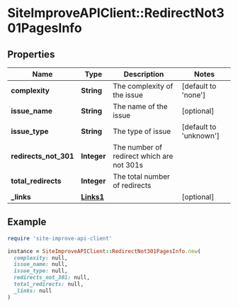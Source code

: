 # SiteImproveAPIClient::RedirectNot301PagesInfo

## Properties

| Name | Type | Description | Notes |
| ---- | ---- | ----------- | ----- |
| **complexity** | **String** | The complexity of the issue | [default to &#39;none&#39;] |
| **issue_name** | **String** | The name of the issue | [optional] |
| **issue_type** | **String** | The type of issue | [default to &#39;unknown&#39;] |
| **redirects_not_301** | **Integer** | The number of redirect which are not 301s |  |
| **total_redirects** | **Integer** | The total number of redirects |  |
| **_links** | [**Links1**](Links1.md) |  | [optional] |

## Example

```ruby
require 'site-improve-api-client'

instance = SiteImproveAPIClient::RedirectNot301PagesInfo.new(
  complexity: null,
  issue_name: null,
  issue_type: null,
  redirects_not_301: null,
  total_redirects: null,
  _links: null
)
```

